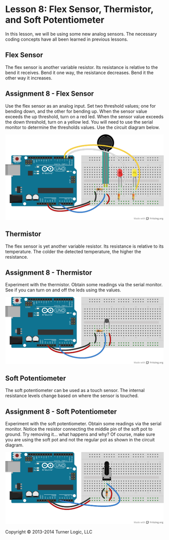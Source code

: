 # Lesson 8: Flex Sensor, Thermistor, and Soft Potentiometer

In this lesson, we will be using some new analog sensors. The necessary coding concepts have all been learned in previous lessons.

## Flex Sensor

The flex sensor is another variable resistor. Its resistance is relative to the bend it receives. Bend it one way, the resistance decreases. Bend it the other way it increases.

## Assignment 8 - Flex Sensor

Use the flex sensor as an analog input. Set two threshold values; one for bending down, and the other for bending up. When the sensor value exceeds the up threshold, turn on a red led. When the sensor value exceeds the down threshold, turn on a yellow led. You will need to use the serial monitor to determine the thresholds values. Use the circuit diagram below.

![Assignment 8 Circuit Diagram](8_flex_sensor_bb.png)

## Thermistor

The flex sensor is yet another variable resistor. Its resistance is relative to its temperature. The colder the detected temperature, the higher the resistance.

## Assignment 8 - Thermistor

Experiment with the thermistor. Obtain some readings via the serial monitor. See if you can turn on and off the leds using the values.

![Assignment 8 Circuit Diagram](8_with_thermistor_bb.png)

## Soft Potentiometer

The soft potentiometer can be used as a touch sensor. The internal resistance levels change based on where the sensor is touched.

## Assignment 8 - Soft Potentiometer

Experiment with the soft potentiometer. Obtain some readings via the serial monitor. Notice the resistor connecting the middle pin of the soft pot to ground. Try removing it... what happens and why? Of course, make sure you are using the soft pot and not the regular pot as shown in the circuit diagram.

![Assignment 8 Circuit Diagram](8_with_soft_pot_bb.png)


Copyright © 2013-2014 Turner Logic, LLC